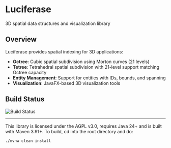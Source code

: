 # Luciferase

3D spatial data structures and visualization library

## Overview

Luciferase provides spatial indexing for 3D applications:
- **Octree**: Cubic spatial subdivision using Morton curves (21 levels)
- **Tetree**: Tetrahedral spatial subdivision with 21-level support matching Octree capacity
- **Entity Management**: Support for entities with IDs, bounds, and spanning
- **Visualization**: JavaFX-based 3D visualization tools

## Build Status
![Build Status](https://github.com/hellblazer/Luciferase/actions/workflows/maven.yml/badge.svg)

___
This library is licensed under the AGPL v3.0, requires Java 24+ and is built with Maven 3.91+.  To build, cd into the root directory and do:

    ./mvnw clean install
